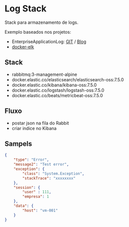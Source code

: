 # Log Stack

Stack para armazenamento de logs.

Exemplo baseados nos projetos:

- EnterpriseApplicationLog: [GIT](https://github.com/docker-gallery/EnterpriseApplicationLog) / [Blog](https://gago.io/blog/projetos/enterprise-application-log/)
- [docker-elk](https://github.com/deviantony/docker-elk)

## Stack

- rabbitmq:3-management-alpine
- docker.elastic.co/elasticsearch/elasticsearch-oss:7.5.0
- docker.elastic.co/kibana/kibana-oss:7.5.0
- docker.elastic.co/logstash/logstash-oss:7.5.0
- docker.elastic.co/beats/metricbeat-oss:7.5.0

## Fluxo

- postar json na fila do Rabbit
- criar indice no Kibana

## Sampels

```json
{
    "type": "Error",
    "message2": "Test error",
    "exception": {
        "class": "System.Exception",
        "stackTrace": "xxxxxxxx"
    },
    "session": {
        "user" : 111,
        "empresa": 1
    },
    "data": {
        "host": "vm-001"
    }
}
```
